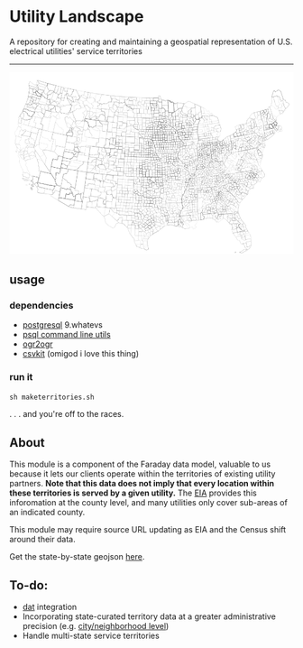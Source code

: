 # Utility Landscape
A repository for creating and maintaining a geospatial representation of U.S. electrical utilities' service territories

-------------

![national file](utils.png)

## usage

### dependencies
- [postgresql](http://www.postgresql.org/) 9.whatevs
- [psql command line utils](http://www.postgresql.org/docs/9.3/static/app-psql.html)
- [ogr2ogr](http://www.gdal.org/ogr2ogr.html)
- [csvkit](https://github.com/onyxfish/csvkit) (omigod i love this thing)

### run it

`sh maketerritories.sh`

. . . and you're off to the races. 

## About
This module is a component of the Faraday data model, valuable to us because it lets our clients operate within the territories of existing utility partners. __Note that this data does not imply that every location within these territories is served by a given utility.__ The [EIA]() provides this inforomation at the county level, and many utilities only cover sub-areas of an indicated county.

This module may require source URL updating as EIA and the Census shift around their data.

Get the state-by-state geojson [here](geojson_territories/).

## To-do:
- [dat](http://dat-data.com/) integration
- Incorporating state-curated territory data at a greater administrative precision (e.g. [city/neighborhood level](http://www.mass.gov/anf/research-and-tech/it-serv-and-support/application-serv/office-of-geographic-information-massgis/datalayers/pubutil.html))
- Handle multi-state service territories